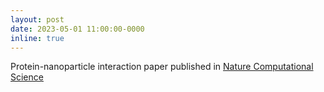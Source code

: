 ```yaml
---
layout: post
date: 2023-05-01 11:00:00-0000
inline: true
---
```


Protein-nanoparticle interaction paper published in [Nature Computational Science](https://doi.org/10.1038/s43588-023-00438-x)
